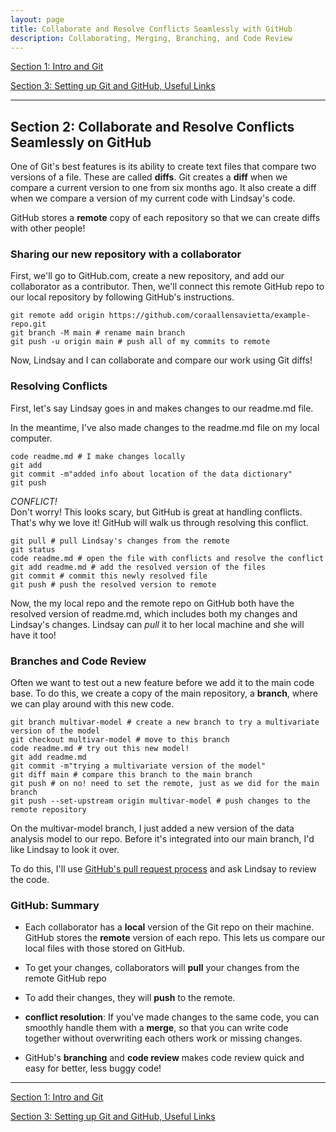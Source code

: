 ```yaml
---
layout: page
title: Collaborate and Resolve Conflicts Seamlessly with GitHub
description: Collaborating, Merging, Branching, and Code Review
---
```

[Section 1: Intro and Git](index.html)   

[Section 3: Setting up Git and GitHub, Useful Links](SetupGitandGitHubActivity.html)  

--------------------------     

## Section 2: Collaborate and Resolve Conflicts Seamlessly on GitHub
One of Git's best features is its ability to create text files that compare two versions of a file. These are called **diffs**. Git creates a **diff** when we compare a current version to one from six months ago. It also create a diff when we compare a version of my current code with Lindsay's code.

GitHub stores a **remote** copy of each repository so that we can create diffs with other people!

### Sharing our new repository with a collaborator
First, we'll go to GitHub.com, create a new repository, and add our collaborator as a contributor. Then, we'll connect this remote GitHub repo to our local repository by following GitHub's instructions.  

```shell     
git remote add origin https://github.com/coraallensavietta/example-repo.git
git branch -M main # rename main branch
git push -u origin main # push all of my commits to remote
```   

Now, Lindsay and I can collaborate and compare our work using Git diffs!   

### Resolving Conflicts
First, let's say Lindsay goes in and makes changes to our readme.md file. 

In the meantime, I've also made changes to the readme.md file on my local computer.    

```shell    
code readme.md # I make changes locally
git add
git commit -m"added info about location of the data dictionary"
git push
```    

*CONFLICT!*    
Don't worry! This looks scary, but GitHub is great at handling conflicts. That's why we love it!
GitHub will walk us through resolving this conflict.

```shell        
git pull # pull Lindsay's changes from the remote
git status 
code readme.md # open the file with conflicts and resolve the conflict
git add readme.md # add the resolved version of the files
git commit # commit this newly resolved file
git push # push the resolved version to remote
```    

Now, the my local repo and the remote repo on GitHub both have the resolved version of readme.md, which includes both my changes and Lindsay's changes. Lindsay can *pull* it to her local machine and she will have it too!

### Branches and Code Review
Often we want to test out a new feature before we add it to the main code base. To do this, we create a copy of the main repository, a **branch**, where we can play around with this new code.


```shell        
git branch multivar-model # create a new branch to try a multivariate version of the model
git checkout multivar-model # move to this branch
code readme.md # try out this new model!
git add readme.md
git commit -m"trying a multivariate version of the model"
git diff main # compare this branch to the main branch
git push # on no! need to set the remote, just as we did for the main branch
git push --set-upstream origin multivar-model # push changes to the remote repository
```    

On the multivar-model branch, I just added a new version of the data analysis model to our repo. Before it's integrated into our main branch, I'd like Lindsay to look it over.

To do this, I'll use [GitHub's pull request process](https://github.com/coraallensavietta/example-repo/pulls) and ask Lindsay to review the code.

### GitHub: Summary    

- Each collaborator has a **local** version of the Git repo on their machine. GitHub stores the **remote** version of each repo. This lets us compare our local files with those stored on GitHub.

- To get your changes, collaborators will **pull** your changes from the remote GitHub repo

- To add their changes, they will **push** to the remote.

- **conflict resolution**: If you've made changes to the same code, you can smoothly handle them with a **merge**, so that you can write code together without overwriting each others work or missing changes.

- GitHub's **branching** and **code review** makes code review quick and easy for better, less buggy code!

--------------------------    

[Section 1: Intro and Git](index.html)   

[Section 3: Setting up Git and GitHub, Useful Links](SetupGitandGitHubActivity.html)  
